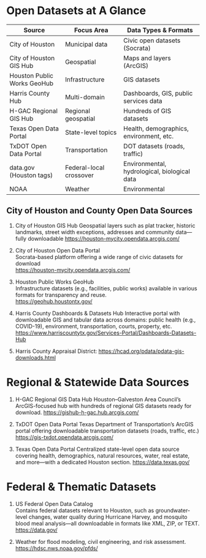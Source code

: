 # Open Datasets at A Glance  

| Source                      | Focus Area              | Data Types & Formats                         |
| --------------------------- | ----------------------- | -------------------------------------------- |
| City of Houston             | Municipal data          | Civic open datasets (Socrata)                |
| City of Houston GIS Hub     | Geospatial              | Maps and layers (ArcGIS)                     |
| Houston Public Works GeoHub | Infrastructure          | GIS datasets                                 |
| Harris County Hub           | Multi-domain            | Dashboards, GIS, public services data        |
| H-GAC Regional GIS Hub      | Regional geospatial     | Hundreds of GIS datasets                     |
| Texas Open Data Portal      | State-level topics      | Health, demographics, environment, etc.      |
| TxDOT Open Data Portal      | Transportation          | DOT datasets (roads, traffic)                |
| data.gov (Houston tags)     | Federal-local crossover | Environmental, hydrological, biological data |
| NOAA                        | Weather                 | Environmental                                |

## City of Houston and County Open Data Sources  

1. City of Houston GIS Hub
Geospatial layers such as plat tracker, historic landmarks, street width exceptions, addresses and community data—fully downloadable
<https://houston-mycity.opendata.arcgis.com/>  

2. City of Houston Open Data Portal  
Socrata-based platform offering a wide range of civic datasets for download  
<https://houston-mycity.opendata.arcgis.com/>

3. Houston Public Works GeoHub  
Infrastructure datasets (e.g., facilities, public works) available in various formats for transparency and reuse.  
<https://geohub.houstontx.gov/>

4. Harris County Dashboards & Datasets Hub
Interactive portal with downloadable GIS and tabular data across domains: public health (e.g., COVID-19), environment, transportation, courts, property, etc.  
<https://www.harriscountytx.gov/Services-Portal/Dashboards-Datasets-Hub>

5. Harris County Appraisal District: <https://hcad.org/pdata/pdata-gis-downloads.html>


# Regional & Statewide Data Sources  

1. H-GAC Regional GIS Data Hub
Houston–Galveston Area Council’s ArcGIS-focused hub with hundreds of regional GIS datasets ready for download. 
<https://gishub-h-gac.hub.arcgis.com/>

2. TxDOT Open Data Portal
Texas Department of Transportation’s ArcGIS portal offering downloadable transportation datasets (roads, traffic, etc.)
<https://gis-txdot.opendata.arcgis.com/>

4. Texas Open Data Portal
Centralized state-level open data source covering health, demographics, natural resources, water, real estate, and more—with a dedicated Houston section.
<https://data.texas.gov/>

# Federal & Thematic Datasets  

1. US Federal Open Data Catalog  
Contains federal datasets relevant to Houston, such as groundwater-level changes, water quality during Hurricane Harvey, and mosquito blood meal analysis—all downloadable in formats like XML, ZIP, or TEXT.  
<https://data.gov/>

2. Weather for flood modeling, civil engineering, and risk assessment.
<https://hdsc.nws.noaa.gov/pfds/>








#
